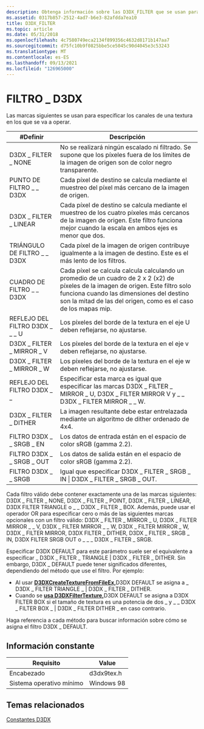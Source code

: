 ```yaml
---
description: Obtenga información sobre las D3DX_FILTER que se usan para especificar en qué canales de una textura se va a operar, como D3DX_FILTER_TRIANGLE.
ms.assetid: 0317b857-2512-4ad7-b6e3-82afdda7ea10
title: D3DX_FILTER
ms.topic: article
ms.date: 05/31/2018
ms.openlocfilehash: 4c7580749eca2134f899356c4632d8171b147aa7
ms.sourcegitcommit: d75fc10b9f0825bbe5ce5045c90d4045e3c53243
ms.translationtype: MT
ms.contentlocale: es-ES
ms.lasthandoff: 09/13/2021
ms.locfileid: "126965000"
---
```

# <a name="d3dx_filter"></a>FILTRO \_ D3DX

Las marcas siguientes se usan para especificar los canales de una textura en los que se va a operar.



| \#Definir                | Descripción                                                                                                                                                                                                 |
|-------------------------|-------------------------------------------------------------------------------------------------------------------------------------------------------------------------------------------------------------|
| D3DX \_ FILTER \_ NONE      | No se realizará ningún escalado ni filtrado. Se supone que los píxeles fuera de los límites de la imagen de origen son de color negro transparente.                                                                                 |
| PUNTO DE FILTRO \_ \_ D3DX     | Cada píxel de destino se calcula mediante el muestreo del píxel más cercano de la imagen de origen.                                                                                                                     |
| D3DX \_ FILTER \_ LINEAR    | Cada píxel de destino se calcula mediante el muestreo de los cuatro píxeles más cercanos de la imagen de origen. Este filtro funciona mejor cuando la escala en ambos ejes es menor que dos.                                          |
| TRIÁNGULO DE FILTRO \_ \_ D3DX  | Cada píxel de la imagen de origen contribuye igualmente a la imagen de destino. Este es el más lento de los filtros.                                                                                           |
| CUADRO DE FILTRO \_ \_ D3DX       | Cada píxel se calcula calcula calculando un promedio de un cuadro de 2 x 2 (x2) de píxeles de la imagen de origen. Este filtro solo funciona cuando las dimensiones del destino son la mitad de las del origen, como es el caso de los mapas mip. |
| REFLEJO DEL FILTRO D3DX \_ \_ \_ U | Los píxeles del borde de la textura en el eje U deben reflejarse, no ajustarse.                                                                                                                           |
| D3DX \_ FILTER \_ MIRROR \_ V | Los píxeles del borde de la textura en el eje v deben reflejarse, no ajustarse.                                                                                                                           |
| D3DX \_ FILTER \_ MIRROR \_ W | Los píxeles del borde de la textura en el eje w deben reflejarse, no ajustarse.                                                                                                                           |
| REFLEJO DEL FILTRO D3DX \_ \_    | Especificar esta marca es igual que especificar las marcas D3DX \_ FILTER \_ MIRROR \_ U, D3DX \_ FILTER MIRROR V y \_ \_ D3DX \_ FILTER MIRROR \_ \_ W.                                                                     |
| D3DX \_ FILTER \_ DITHER    | La imagen resultante debe estar entrelazada mediante un algoritmo de dither ordenado de 4x4.                                                                                                                                  |
| FILTRO D3DX \_ \_ SRGB \_ EN  | Los datos de entrada están en el espacio de color sRGB (gamma 2.2).                                                                                                                                                              |
| FILTRO D3DX \_ \_ SRGB \_ OUT | Los datos de salida están en el espacio de color sRGB (gamma 2.2).                                                                                                                                                         |
| FILTRO D3DX \_ \_ SRGB      | Igual que especificar D3DX \_ FILTER \_ SRGB \_ IN \| D3DX \_ FILTER \_ SRGB \_ OUT.                                                                                                                                       |



 

Cada filtro válido debe contener exactamente una de las marcas siguientes: D3DX \_ FILTER \_ NONE, D3DX \_ FILTER \_ POINT, D3DX \_ FILTER \_ LINEAR, D3DX FILTER TRIANGLE o \_ \_ D3DX \_ FILTER \_ BOX. Además, puede usar el operador OR para especificar cero o más de las siguientes marcas opcionales con un filtro válido: D3DX \_ FILTER \_ MIRROR \_ U, D3DX \_ FILTER MIRROR \_ \_ V, D3DX \_ FILTER MIRROR \_ \_ W, D3DX \_ FILTER MIRROR \_ W, D3DX \_ FILTER MIRROR, D3DX FILTER \_ DITHER, D3DX \_ FILTER \_ SRGB \_ IN, D3DX FILTER SRGB OUT o \_ \_ \_ D3DX \_ FILTER \_ SRGB.

Especificar D3DX DEFAULT para este parámetro suele ser el equivalente a especificar \_ D3DX \_ FILTER \_ TRIANGLE \| D3DX \_ FILTER \_ DITHER. Sin embargo, D3DX \_ DEFAULT puede tener significados diferentes, dependiendo del método que use el filtro. Por ejemplo:

-   Al usar [**D3DXCreateTextureFromFileEx,**](d3dxcreatetexturefromfileex.md)D3DX DEFAULT se asigna a \_ D3DX \_ FILTER TRIANGLE \_ \| D3DX \_ FILTER \_ DITHER.
-   Cuando se [**usa D3DXFilterTexture,**](d3dxfiltertexture.md)D3DX DEFAULT se asigna a D3DX FILTER BOX si el tamaño de textura es una potencia de dos \_ y \_ \_ D3DX \_ FILTER BOX \_ \| D3DX \_ FILTER DITHER \_ en caso contrario.

Haga referencia a cada método para buscar información sobre cómo se asigna el filtro D3DX \_ DEFAULT.

## <a name="constant-information"></a>Información constante



| Requisito                         | Value           |
|--------------------------|------------|
| Encabezado                   | d3dx9tex.h |
| Sistema operativo mínimo | Windows 98 |



 

## <a name="related-topics"></a>Temas relacionados

<dl> <dt>

[Constantes D3DX](dx9-graphics-reference-d3dx-constants.md)
</dt> </dl>

 

 



